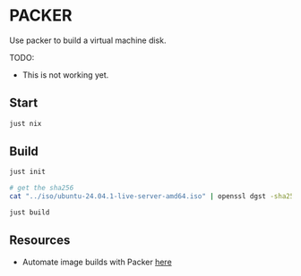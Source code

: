 # PACKER

Use packer to build a virtual machine disk.  

TODO:

* This is not working yet.

## Start

```sh
just nix
```

## Build

```sh
just init

# get the sha256 
cat "../iso/ubuntu-24.04.1-live-server-amd64.iso" | openssl dgst -sha256

just build
```

## Resources

* Automate image builds with Packer [here](https://www.packer.io/)
